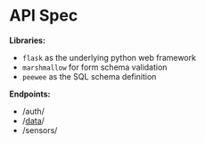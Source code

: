 # API Spec

**Libraries:**

* `flask` as the underlying python web framework
* `marshmallow` for form schema validation
* `peewee` as the SQL schema definition

**Endpoints:**

* /auth/
* /[data](data.md)/
* /sensors/
